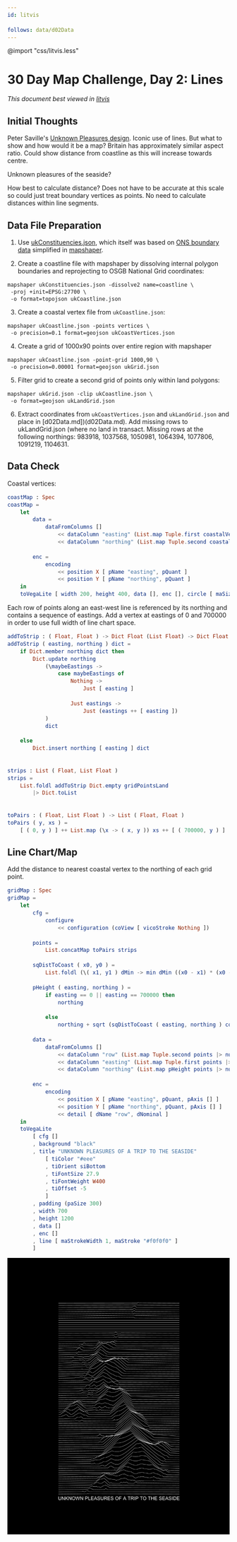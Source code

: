 ```yaml
---
id: litvis

follows: data/d02Data
---
```


@import "css/litvis.less"

# 30 Day Map Challenge, Day 2: Lines

_This document best viewed in [litvis](https://github.com/gicentre/litvis)_

## Initial Thoughts

Peter Saville's [Unknown Pleasures design](https://blogs.scientificamerican.com/sa-visual/pop-culture-pulsar-origin-story-of-joy-division-s-unknown-pleasures-album-cover-video/). Iconic use of lines. But what to show and how would it be a map? Britain has approximately similar aspect ratio. Could show distance from coastline as this will increase towards centre.

Unknown pleasures of the seaside?

How best to calculate distance? Does not have to be accurate at this scale so could just treat boundary vertices as points. No need to calculate distances within line segments.

## Data File Preparation

1. Use [ukConstituencies.json](https://github.com/gicentre/data/blob/master/uk/ukConstituencies.json), which itself was based on [ONS boundary data](https://geoportal.statistics.gov.uk/datasets/european-electoral-regions-december-2016-full-clipped-boundaries-in-great-britain) simplified in [mapshaper](https://mapshaper.org).

2. Create a coastline file with mapshaper by dissolving internal polygon boundaries and reprojecting to OSGB National Grid coordinates:

```
mapshaper ukConstituencies.json -dissolve2 name=coastline \
 -proj +init=EPSG:27700 \
 -o format=topojson ukCoastline.json
```

3. Create a coastal vertex file from `ukCoastline.json`:

```
mapshaper ukCoastline.json -points vertices \
 -o precision=0.1 format=geojson ukCoastVertices.json
```

4. Create a grid of 1000x90 points over entire region with mapshaper

```
mapshaper ukCoastline.json -point-grid 1000,90 \
 -o precision=0.00001 format=geojson ukGrid.json
```

5. Filter grid to create a second grid of points only within land polygons:

```
mapshaper ukGrid.json -clip ukCoastline.json \
 -o format=geojson ukLandGrid.json
```

6. Extract coordinates from `ukCoastVertices.json` and `ukLandGrid.json` and place in [d02Data.md])(d02Data.md). Add missing rows to ukLandGrid.json (where no land in transact. Missing rows at the following northings: 983918, 1037568, 1050981, 1064394, 1077806, 1091219, 1104631.

## Data Check

Coastal vertices:

```elm {l v}
coastMap : Spec
coastMap =
    let
        data =
            dataFromColumns []
                << dataColumn "easting" (List.map Tuple.first coastalVertices |> nums)
                << dataColumn "northing" (List.map Tuple.second coastalVertices |> nums)

        enc =
            encoding
                << position X [ pName "easting", pQuant ]
                << position Y [ pName "northing", pQuant ]
    in
    toVegaLite [ width 200, height 400, data [], enc [], circle [ maSize 4 ] ]
```

Each row of points along an east-west line is referenced by its northing and contains a sequence of eastings.
Add a vertex at eastings of 0 and 700000 in order to use full width of line chart space.

```elm {l}
addToStrip : ( Float, Float ) -> Dict Float (List Float) -> Dict Float (List Float)
addToStrip ( easting, northing ) dict =
    if Dict.member northing dict then
        Dict.update northing
            (\maybeEastings ->
                case maybeEastings of
                    Nothing ->
                        Just [ easting ]

                    Just eastings ->
                        Just (eastings ++ [ easting ])
            )
            dict

    else
        Dict.insert northing [ easting ] dict


strips : List ( Float, List Float )
strips =
    List.foldl addToStrip Dict.empty gridPointsLand
        |> Dict.toList


toPairs : ( Float, List Float ) -> List ( Float, Float )
toPairs ( y, xs ) =
    [ ( 0, y ) ] ++ List.map (\x -> ( x, y )) xs ++ [ ( 700000, y ) ]
```

## Line Chart/Map

Add the distance to nearest coastal vertex to the northing of each grid point.

```elm {l=hidden}
gridMap : Spec
gridMap =
    let
        cfg =
            configure
                << configuration (coView [ vicoStroke Nothing ])

        points =
            List.concatMap toPairs strips

        sqDistToCoast ( x0, y0 ) =
            List.foldl (\( x1, y1 ) dMin -> min dMin ((x0 - x1) * (x0 - x1) + (y0 - y1) * (y0 - y1))) (10 ^ 50)

        pHeight ( easting, northing ) =
            if easting == 0 || easting == 700000 then
                northing

            else
                northing + sqrt (sqDistToCoast ( easting, northing ) coastalVertices)

        data =
            dataFromColumns []
                << dataColumn "row" (List.map Tuple.second points |> nums)
                << dataColumn "easting" (List.map Tuple.first points |> nums)
                << dataColumn "northing" (List.map pHeight points |> nums)

        enc =
            encoding
                << position X [ pName "easting", pQuant, pAxis [] ]
                << position Y [ pName "northing", pQuant, pAxis [] ]
                << detail [ dName "row", dNominal ]
    in
    toVegaLite
        [ cfg []
        , background "black"
        , title "UNKNOWN PLEASURES OF A TRIP TO THE SEASIDE"
            [ tiColor "#eee"
            , tiOrient siBottom
            , tiFontSize 27.9
            , tiFontWeight W400
            , tiOffset -5
            ]
        , padding (paSize 300)
        , width 700
        , height 1200
        , data []
        , enc []
        , line [ maStrokeWidth 1, maStroke "#f0f0f0" ]
        ]
```

![day 2](images/day02.png)
